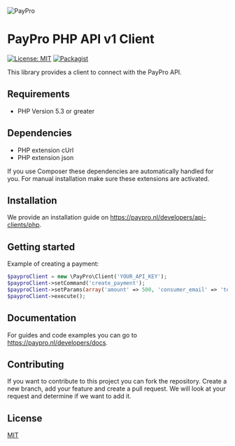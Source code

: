 ![PayPro](https://paypro.nl/images/logo-ie.png)
# PayPro PHP API v1 Client
[![License: MIT](https://img.shields.io/badge/License-MIT-blue.svg)](https://opensource.org/licenses/MIT)
[![Packagist](https://img.shields.io/packagist/v/paypro/paypro-php-v1.svg)](https://packagist.org/packages/paypro/paypro-php-v1)

This library provides a client to connect with the PayPro API.

## Requirements

 - PHP Version 5.3 or greater

## Dependencies

 - PHP extension cUrl
 - PHP extension json

If you use Composer these dependencies are automatically handled for you. For manual installation make sure these extensions are activated.

## Installation

We provide an installation guide on https://paypro.nl/developers/api-clients/php.

## Getting started

Example of creating a payment:

```php
$payproClient = new \PayPro\Client('YOUR_API_KEY');
$payproClient->setCommand('create_payment');
$payproClient->setParams(array('amount' => 500, 'consumer_email' => 'test@paypro.nl', 'pay_method' => 'ideal/INGBNL2A'));
$payproClient->execute();
```

## Documentation

For guides and code examples you can go to https://paypro.nl/developers/docs.

## Contributing
If you want to contribute to this project you can fork the repository. Create a new branch, add your feature and create a pull request. We will look at your request and determine if we want to add it.

## License
[MIT](https://github.com/paypronl/paypro-php-v1/blob/master/LICENSE)
